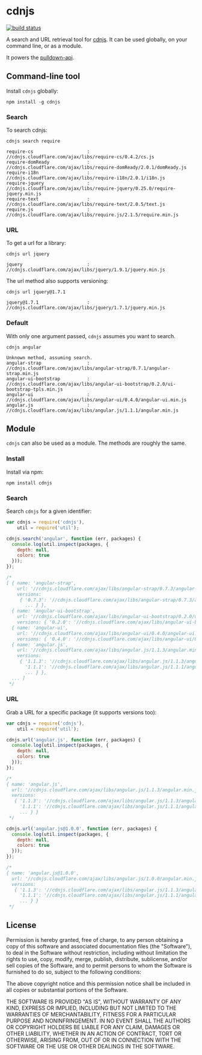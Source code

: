 # cdnjs

[![build status](https://secure.travis-ci.org/phuu/cdnjs.png)](http://travis-ci.org/phuu/cdnjs)

A search and URL retrieval tool for [cdnjs](//cdnjs.com). It can be used globally, on your command line, or as a module.

It powers the [pulldown-api](https://github.com/phuu/pulldown-api).

## Command-line tool

Install `cdnjs` globally:

`npm install -g cdnjs`

### Search

To search cdnjs:

`cdnjs search require`

```
require-cs                    : //cdnjs.cloudflare.com/ajax/libs/require-cs/0.4.2/cs.js
require-domReady              : //cdnjs.cloudflare.com/ajax/libs/require-domReady/2.0.1/domReady.js
require-i18n                  : //cdnjs.cloudflare.com/ajax/libs/require-i18n/2.0.1/i18n.js
require-jquery                : //cdnjs.cloudflare.com/ajax/libs/require-jquery/0.25.0/require-jquery.min.js
require-text                  : //cdnjs.cloudflare.com/ajax/libs/require-text/2.0.5/text.js
require.js                    : //cdnjs.cloudflare.com/ajax/libs/require.js/2.1.5/require.min.js
```

### URL

To get a url for a library:

`cdnjs url jquery`

```
jquery                        : //cdnjs.cloudflare.com/ajax/libs/jquery/1.9.1/jquery.min.js
```

The url method also supports versioning:

`cdnjs url jquery@1.7.1`

```
jquery@1.7.1                  : //cdnjs.cloudflare.com/ajax/libs/jquery/1.7.1/jquery.min.js
```

### Default

With only one argument passed, `cdnjs` assumes you want to search.

`cdnjs angular`

```
Unknown method, assuming search.
angular-strap                 : //cdnjs.cloudflare.com/ajax/libs/angular-strap/0.7.1/angular-strap.min.js
angular-ui-bootstrap          : //cdnjs.cloudflare.com/ajax/libs/angular-ui-bootstrap/0.2.0/ui-bootstrap-tpls.min.js
angular-ui                    : //cdnjs.cloudflare.com/ajax/libs/angular-ui/0.4.0/angular-ui.min.js
angular.js                    : //cdnjs.cloudflare.com/ajax/libs/angular.js/1.1.1/angular.min.js
```

## Module

`cdnjs` can also be used as a module. The methods are roughly the same.

### Install

Install via npm:

`npm install cdnjs`

### Search

Search `cdnjs` for a given identifier:

```javascript
var cdnjs = require('cdnjs'),
    util = require('util');

cdnjs.search('angular', function (err, packages) {
  console.log(util.inspect(packages, {
    depth: null,
    colors: true
  }));
});

/*
[ { name: 'angular-strap',
    url: '//cdnjs.cloudflare.com/ajax/libs/angular-strap/0.7.3/angular-strap.min.js',
    versions:
     { '0.7.3': '//cdnjs.cloudflare.com/ajax/libs/angular-strap/0.7.3/angular-strap.min.js',
       ... } },
  { name: 'angular-ui-bootstrap',
    url: '//cdnjs.cloudflare.com/ajax/libs/angular-ui-bootstrap/0.2.0/ui-bootstrap-tpls.min.js',
    versions: { '0.2.0': '//cdnjs.cloudflare.com/ajax/libs/angular-ui-bootstrap/0.2.0/ui-bootstrap-tpls.min.js' } },
  { name: 'angular-ui',
    url: '//cdnjs.cloudflare.com/ajax/libs/angular-ui/0.4.0/angular-ui.min.js',
    versions: { '0.4.0': '//cdnjs.cloudflare.com/ajax/libs/angular-ui/0.4.0/angular-ui.min.js' } },
  { name: 'angular.js',
    url: '//cdnjs.cloudflare.com/ajax/libs/angular.js/1.1.3/angular.min.js',
    versions:
     { '1.1.3': '//cdnjs.cloudflare.com/ajax/libs/angular.js/1.1.3/angular.min.js',
       '1.1.1': '//cdnjs.cloudflare.com/ajax/libs/angular.js/1.1.1/angular.min.js',
       ... } },
  ... ]
 */
```

### URL

Grab a URL for a specific package (it supports versions too):

```javascript
var cdnjs = require('cdnjs'),
    util = require('util');

cdnjs.url('angular.js', function (err, packages) {
  console.log(util.inspect(packages, {
    depth: null,
    colors: true
  }));
});

/*
{ name: 'angular.js',
  url: '//cdnjs.cloudflare.com/ajax/libs/angular.js/1.1.3/angular.min.js',
  versions:
   { '1.1.3': '//cdnjs.cloudflare.com/ajax/libs/angular.js/1.1.3/angular.min.js',
     '1.1.1': '//cdnjs.cloudflare.com/ajax/libs/angular.js/1.1.1/angular.min.js',
     ... } }
 */

cdnjs.url('angular.js@1.0.0', function (err, packages) {
  console.log(util.inspect(packages, {
    depth: null,
    colors: true
  }));
});

/*
{ name: 'angular.js@1.0.0',
  url: '//cdnjs.cloudflare.com/ajax/libs/angular.js/1.0.0/angular.min.js',
  versions:
   { '1.1.3': '//cdnjs.cloudflare.com/ajax/libs/angular.js/1.1.3/angular.min.js',
     '1.1.1': '//cdnjs.cloudflare.com/ajax/libs/angular.js/1.1.1/angular.min.js',
     ... } }
 */
```

## License

Permission is hereby granted, free of charge, to any person obtaining a copy of this software and associated documentation files (the "Software"), to deal in the Software without restriction, including without limitation the rights to use, copy, modify, merge, publish, distribute, sublicense, and/or sell copies of the Software, and to permit persons to whom the Software is furnished to do so, subject to the following conditions:

The above copyright notice and this permission notice shall be included in all copies or substantial portions of the Software.

THE SOFTWARE IS PROVIDED "AS IS", WITHOUT WARRANTY OF ANY KIND, EXPRESS OR IMPLIED, INCLUDING BUT NOT LIMITED TO THE WARRANTIES OF MERCHANTABILITY, FITNESS FOR A PARTICULAR PURPOSE AND NONINFRINGEMENT. IN NO EVENT SHALL THE AUTHORS OR COPYRIGHT HOLDERS BE LIABLE FOR ANY CLAIM, DAMAGES OR OTHER LIABILITY, WHETHER IN AN ACTION OF CONTRACT, TORT OR OTHERWISE, ARISING FROM, OUT OF OR IN CONNECTION WITH THE SOFTWARE OR THE USE OR OTHER DEALINGS IN THE SOFTWARE.
